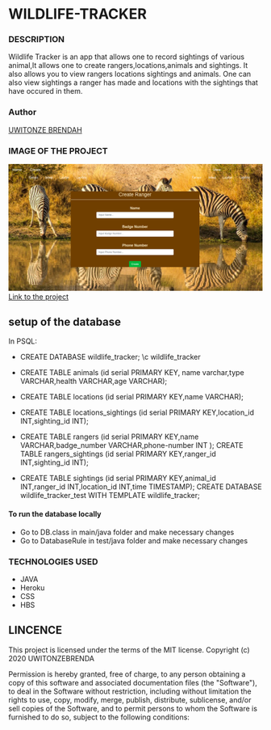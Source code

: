 # WILDLIFE-TRACKER
### DESCRIPTION
Wildlife Tracker is an app that allows one to record sightings of various animal,It allows one to create rangers,locations,animals and sightings. It also allows you to view rangers locations sightings and animals. One can also view sightings a ranger has made and locations with the sightings that have occured in them.

### Author
[UWITONZE BRENDAH](https://github.com/brendahuwitonze)
### IMAGE OF THE PROJECT
![IMAGE](src/main/resources/public/images/pro.png)
[Link to the project](src/main/resources/public/images/pro.png)
## setup of the database
In PSQL:
* CREATE DATABASE wildlife_tracker;
\c wildlife_tracker

* CREATE TABLE animals (id serial PRIMARY KEY, name varchar,type VARCHAR,health VARCHAR,age VARCHAR);

* CREATE TABLE locations (id serial PRIMARY KEY,name VARCHAR);

* CREATE TABLE locations_sightings (id serial PRIMARY KEY,location_id INT,sighting_id INT);

* CREATE TABLE rangers (id serial PRIMARY KEY,name VARCHAR,badge_number VARCHAR,phone-number INT );
CREATE TABLE rangers_sightings (id serial PRIMARY KEY,ranger_id INT,sighting_id INT);
* CREATE TABLE sightings (id serial PRIMARY KEY,animal_id INT,ranger_id INT,location_id INT,time TIMESTAMP);
CREATE DATABASE wildlife_tracker_test WITH TEMPLATE wildlife_tracker;

#### To run the database locally
* Go to DB.class in main/java folder and make necessary changes
* Go to DatabaseRule in test/java folder and make necessary changes

### TECHNOLOGIES USED
* JAVA
* Heroku
* CSS
* HBS

## LINCENCE
This project is licensed under the terms of the MIT license. Copyright (c) 2020 UWITONZEBRENDA

Permission is hereby granted, free of charge, to any person obtaining a copy of this software and associated documentation files (the "Software"), to deal in the Software without restriction, including without limitation the rights to use, copy, modify, merge, publish, distribute, sublicense, and/or sell copies of the Software, and to permit persons to whom the Software is furnished to do so, subject to the following conditions:







